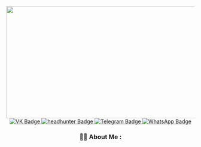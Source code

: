 <div align="center">
  <img src="https://media.giphy.com/media/dWesBcTLavkZuG35MI/giphy.gif" width="600" height="300"/>

<div id="badges">
  <a href="https://vk.com/solovev_e_o">
    <img src="https://img.shields.io/badge/ВКонтакте-blue?logo=VK&logoColor=white" alt="VK Badge"/>
  </a>
  <a href="https://hh.ru/resume/ce1ce623ff0c95f3440039ed1f57554c397963">
    <img src="https://img.shields.io/badge/hh.ru-red?logo=headhunter&logoColor=white" alt="headhunter Badge"/>
  </a>
  <a href="https://t.me/Solov18">
    <img src="https://img.shields.io/badge/Telegram-blue?logo=Telegram&logoColor=white" alt="Telegram Badge"/>
  </a>
  <a href="https://wa.me/79881633738">
    <img src="https://img.shields.io/badge/WhatsApp-green?logo=WhatsApp&logoColor=white" alt="WhatsApp Badge"/>
  </a>
  </div>

 ### :woman_technologist: About Me :



